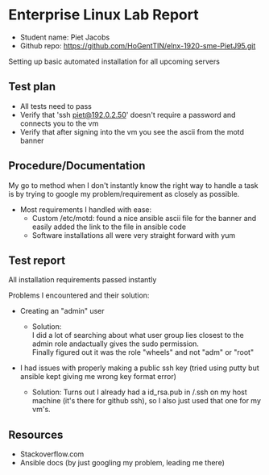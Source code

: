 # Enterprise Linux Lab Report

- Student name: Piet Jacobs
- Github repo: <https://github.com/HoGentTIN/elnx-1920-sme-PietJ95.git>

Setting up basic automated installation for all upcoming servers

## Test plan

- All tests need to pass
- Verify that 'ssh piet@192.0.2.50' doesn't require a password and connects you to the vm
- Verify that after signing into the vm you see the ascii from the motd banner

## Procedure/Documentation

My go to method when I don't instantly know the right way to handle a task is by trying to google my problem/requirement as closely as possible.
 
- Most requirements I handled with ease:
    - Custom /etc/motd: found a nice ansible ascii file for the banner and easily added the link to the file in ansible code
    - Software installations all were very straight forward with yum

## Test report

All installation requirements passed instantly

Problems I encountered and their solution:  
- Creating an "admin" user
    - Solution:  
    I did a lot of searching about what user group lies closest to the admin role andactually gives the sudo permission.  
    Finally figured out it was the role "wheels" and not "adm" or "root"

- I had issues with properly making a public ssh key (tried using putty but ansible kept giving me wrong key format error)
    - Solution: Turns out I already had a id_rsa.pub in /.ssh on my host machine (it's there for github ssh), so I also just used that one for my vm's.
## Resources

- Stackoverflow.com
- Ansible docs (by just googling my problem, leading me there)
